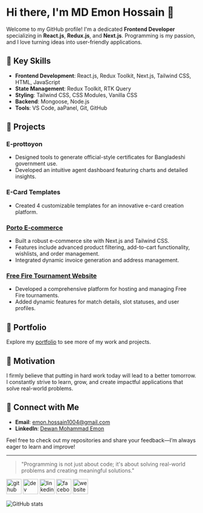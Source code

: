 # Hi there, I'm MD Emon Hossain 👋

Welcome to my GitHub profile! I'm a dedicated **Frontend Developer** specializing in **React.js**, **Redux.js**, and **Next.js**. Programming is my passion, and I love turning ideas into user-friendly applications.

## 🌟 Key Skills

- **Frontend Development**: React.js, Redux Toolkit, Next.js, Tailwind CSS, HTML, JavaScript
- **State Management**: Redux Toolkit, RTK Query
- **Styling**: Tailwind CSS, CSS Modules, Vanilla CSS
- **Backend**: Mongoose, Node.js
- **Tools**: VS Code, aaPanel, Git, GitHub

## 🔧 Projects

### E-prottoyon
- Designed tools to generate official-style certificates for Bangladeshi government use.
- Developed an intuitive agent dashboard featuring charts and detailed insights.

### E-Card Templates
- Created 4 customizable templates for an innovative e-card creation platform.

### [Porto E-commerce](https://github.com/emondewan00/ecommerce-update)
- Built a robust e-commerce site with Next.js and Tailwind CSS.
- Features include advanced product filtering, add-to-cart functionality, wishlists, and order management.
- Integrated dynamic invoice generation and address management.

### [Free Fire Tournament Website](https://github.com/emondewan00/ff-tournament-)
- Developed a comprehensive platform for hosting and managing Free Fire tournaments.
- Added dynamic features for match details, slot statuses, and user profiles.

## 🎨 Portfolio

Explore my [portfolio](https://dewanemon.vercel.app/) to see more of my work and projects.

## 🚀 Motivation

I firmly believe that putting in hard work today will lead to a better tomorrow. I constantly strive to learn, grow, and create impactful applications that solve real-world problems.

## 💬 Connect with Me

- **Email**: [emon.hossain1004@gmail.com](mailto:emon.hossain1004@gmail.com)
- **LinkedIn**: [Dewan Mohammad Emon](https://www.linkedin.com/in/dewan-mohammad-emon/)

Feel free to check out my repositories and share your feedback—I’m always eager to learn and improve!

---

> "Programming is not just about code; it's about solving real-world problems and creating meaningful solutions."

[<img src='https://cdn.jsdelivr.net/npm/simple-icons@3.0.1/icons/github.svg' alt='github' height='40'>](https://github.com/emondewan00)  [<img src='https://cdn.jsdelivr.net/npm/simple-icons@3.0.1/icons/dev-dot-to.svg' alt='dev' height='40'>](https://dev.to/emondewan00)  [<img src='https://cdn.jsdelivr.net/npm/simple-icons@3.0.1/icons/linkedin.svg' alt='linkedin' height='40'>](https://www.linkedin.com/in/dewan-mohammad-emon/)  [<img src='https://cdn.jsdelivr.net/npm/simple-icons@3.0.1/icons/facebook.svg' alt='facebook' height='40'>](https://www.facebook.com/dewanmohammademon)  [<img src='https://cdn.jsdelivr.net/npm/simple-icons@3.0.1/icons/icloud.svg' alt='website' height='40'>](https://dewanemon.netlify.app/)  

![GitHub stats](https://github-readme-stats.vercel.app/api?username=emondewan00&show_icons=true)  

